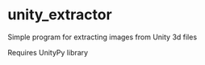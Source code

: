 # unity_extractor
Simple program for extracting images from Unity 3d files 

Requires UnityPy library
